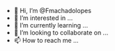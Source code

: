 - 👋 Hi, I’m @Fmachadolopes
- 👀 I’m interested in ...
- 🌱 I’m currently learning ...
- 💞️ I’m looking to collaborate on ...
- 📫 How to reach me ...

<!---
Fmachadolopes/Fmachadolopes is a ✨ special ✨ repository because its `README.md` (this file) appears on your GitHub profile.
You can click the Preview link to take a look at your changes.
--->
